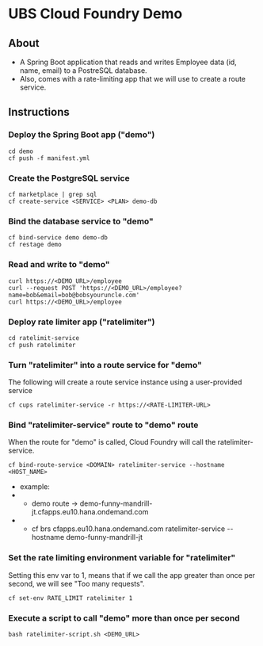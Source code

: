 # UBS Cloud Foundry Demo

## About
- A Spring Boot application that reads and writes Employee data (id, name, email) to a PostreSQL database.
- Also, comes with a rate-limiting app that we will use to create a route service.

## Instructions

### Deploy the Spring Boot app ("demo")
```
cd demo
cf push -f manifest.yml
```

### Create the PostgreSQL service
```
cf marketplace | grep sql
cf create-service <SERVICE> <PLAN> demo-db
```

### Bind the database service to "demo"
```
cf bind-service demo demo-db
cf restage demo
```

### Read and write to "demo"
```
curl https://<DEMO_URL>/employee
curl --request POST 'https://<DEMO_URL>/employee?name=bob&email=bob@bobsyouruncle.com'
curl https://<DEMO_URL>/employee
```

### Deploy rate limiter app ("ratelimiter")
```
cd ratelimit-service
cf push ratelimiter
```

### Turn "ratelimiter" into a route service for "demo"
The following will create a route service instance using a user-provided service
```
cf cups ratelimiter-service -r https://<RATE-LIMITER-URL>
```

### Bind "ratelimiter-service" route to "demo" route
When the route for "demo" is called, Cloud Foundry will call the ratelimiter-service.
```
cf bind-route-service <DOMAIN> ratelimiter-service --hostname <HOST_NAME>
```
- example: 
- - demo route -> demo-funny-mandrill-jt.cfapps.eu10.hana.ondemand.com
- - cf brs cfapps.eu10.hana.ondemand.com ratelimiter-service --hostname demo-funny-mandrill-jt

### Set the rate limiting environment variable for "ratelimiter"
Setting this env var to 1, means that if we call the app greater than once per second, we will see "Too many requests".
```
cf set-env RATE_LIMIT ratelimiter 1
```

### Execute a script to call "demo" more than once per second
```
bash ratelimiter-script.sh <DEMO_URL>
```
